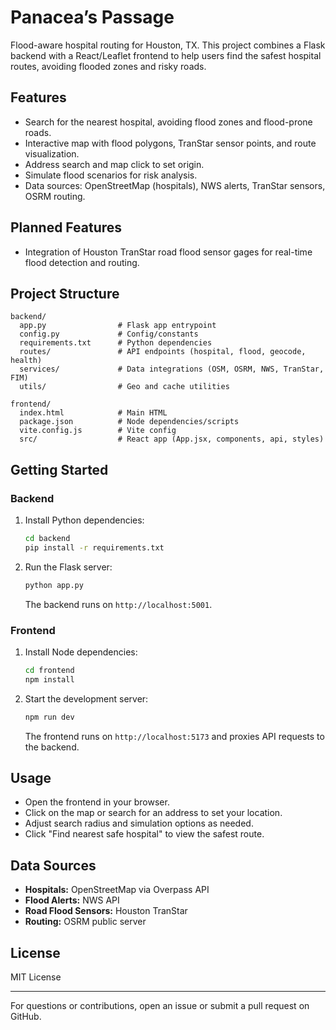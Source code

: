 # Panacea’s Passage

Flood-aware hospital routing for Houston, TX. This project combines a Flask backend with a React/Leaflet frontend to help users find the safest hospital routes, avoiding flooded zones and risky roads.

## Features

- Search for the nearest hospital, avoiding flood zones and flood-prone roads.
- Interactive map with flood polygons, TranStar sensor points, and route visualization.
- Address search and map click to set origin.
- Simulate flood scenarios for risk analysis.
- Data sources: OpenStreetMap (hospitals), NWS alerts, TranStar sensors, OSRM routing.
## Planned Features

- Integration of Houston TranStar road flood sensor gages for real-time flood detection and routing.
## Project Structure

```
backend/
  app.py                # Flask app entrypoint
  config.py             # Config/constants
  requirements.txt      # Python dependencies
  routes/               # API endpoints (hospital, flood, geocode, health)
  services/             # Data integrations (OSM, OSRM, NWS, TranStar, FIM)
  utils/                # Geo and cache utilities

frontend/
  index.html            # Main HTML
  package.json          # Node dependencies/scripts
  vite.config.js        # Vite config
  src/                  # React app (App.jsx, components, api, styles)
```

## Getting Started

### Backend

1. Install Python dependencies:
    ```bash
    cd backend
    pip install -r requirements.txt
    ```
2. Run the Flask server:
    ```bash
    python app.py
    ```
   The backend runs on `http://localhost:5001`.

### Frontend

1. Install Node dependencies:
    ```bash
    cd frontend
    npm install
    ```
2. Start the development server:
    ```bash
    npm run dev
    ```
   The frontend runs on `http://localhost:5173` and proxies API requests to the backend.

## Usage

- Open the frontend in your browser.
- Click on the map or search for an address to set your location.
- Adjust search radius and simulation options as needed.
- Click "Find nearest safe hospital" to view the safest route.

## Data Sources

- **Hospitals:** OpenStreetMap via Overpass API
- **Flood Alerts:** NWS API
- **Road Flood Sensors:** Houston TranStar
- **Routing:** OSRM public server

## License

MIT License

---

For questions or contributions, open an issue or submit a pull request on GitHub.

